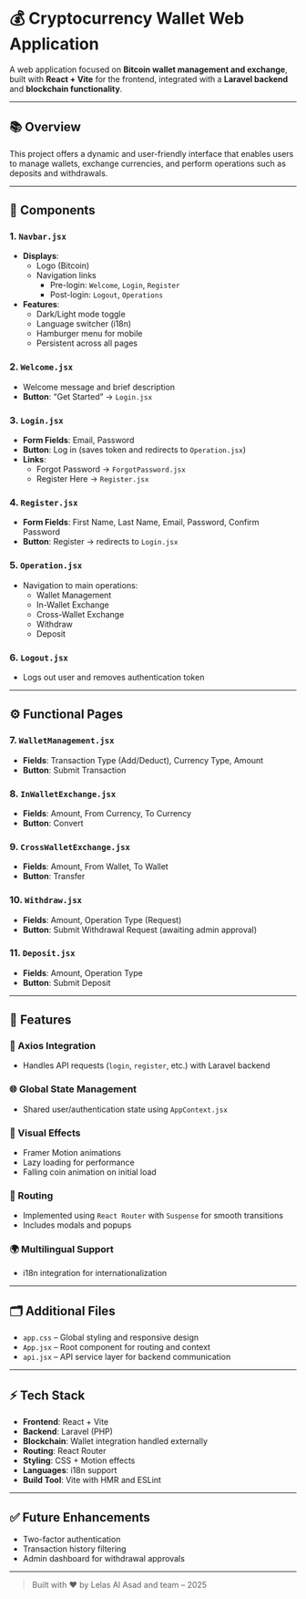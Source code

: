 # 💰 Cryptocurrency Wallet Web Application

A web application focused on **Bitcoin wallet management and exchange**, built with **React + Vite** for the frontend, integrated with a **Laravel backend** and **blockchain functionality**.

---

## 📚 Overview

This project offers a dynamic and user-friendly interface that enables users to manage wallets, exchange currencies, and perform operations such as deposits and withdrawals.

---

## 🧩 Components

### 1. `Navbar.jsx`
- **Displays**:
  - Logo (Bitcoin)
  - Navigation links
    - Pre-login: `Welcome`, `Login`, `Register`
    - Post-login: `Logout`, `Operations`
- **Features**:
  - Dark/Light mode toggle
  - Language switcher (i18n)
  - Hamburger menu for mobile
  - Persistent across all pages

### 2. `Welcome.jsx`
- Welcome message and brief description
- **Button**: “Get Started” → `Login.jsx`

### 3. `Login.jsx`
- **Form Fields**: Email, Password
- **Button**: Log in (saves token and redirects to `Operation.jsx`)
- **Links**:
  - Forgot Password → `ForgotPassword.jsx`
  - Register Here → `Register.jsx`

### 4. `Register.jsx`
- **Form Fields**: First Name, Last Name, Email, Password, Confirm Password
- **Button**: Register → redirects to `Login.jsx`

### 5. `Operation.jsx`
- Navigation to main operations:
  - Wallet Management
  - In-Wallet Exchange
  - Cross-Wallet Exchange
  - Withdraw
  - Deposit

### 6. `Logout.jsx`
- Logs out user and removes authentication token

---

## ⚙️ Functional Pages

### 7. `WalletManagement.jsx`
- **Fields**: Transaction Type (Add/Deduct), Currency Type, Amount
- **Button**: Submit Transaction

### 8. `InWalletExchange.jsx`
- **Fields**: Amount, From Currency, To Currency
- **Button**: Convert

### 9. `CrossWalletExchange.jsx`
- **Fields**: Amount, From Wallet, To Wallet
- **Button**: Transfer

### 10. `Withdraw.jsx`
- **Fields**: Amount, Operation Type (Request)
- **Button**: Submit Withdrawal Request (awaiting admin approval)

### 11. `Deposit.jsx`
- **Fields**: Amount, Operation Type
- **Button**: Submit Deposit

---

## 🚀 Features

### 🔌 Axios Integration
- Handles API requests (`login`, `register`, etc.) with Laravel backend

### 🌐 Global State Management
- Shared user/authentication state using `AppContext.jsx`

### 🎨 Visual Effects
- Framer Motion animations
- Lazy loading for performance
- Falling coin animation on initial load

### 🧭 Routing
- Implemented using `React Router` with `Suspense` for smooth transitions
- Includes modals and popups

### 🌍 Multilingual Support
- i18n integration for internationalization

---

## 🗂️ Additional Files

- `app.css` – Global styling and responsive design
- `App.jsx` – Root component for routing and context
- `api.jsx` – API service layer for backend communication

---

## ⚡ Tech Stack

- **Frontend**: React + Vite
- **Backend**: Laravel (PHP)
- **Blockchain**: Wallet integration handled externally
- **Routing**: React Router
- **Styling**: CSS + Motion effects
- **Languages**: i18n support
- **Build Tool**: Vite with HMR and ESLint

---

## ✅ Future Enhancements
- Two-factor authentication
- Transaction history filtering
- Admin dashboard for withdrawal approvals

---

> Built with ❤️ by Lelas Al Asad and team – 2025
